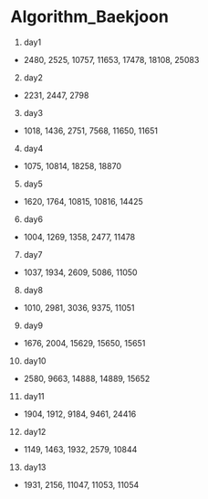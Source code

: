 # Algorithm_Baekjoon
1. day1
- 2480, 2525, 10757, 11653, 17478, 18108, 25083
2. day2
- 2231, 2447, 2798
3. day3
- 1018, 1436, 2751, 7568, 11650, 11651
4. day4
- 1075, 10814, 18258, 18870
5. day5
- 1620, 1764, 10815, 10816, 14425
6. day6
- 1004, 1269, 1358, 2477, 11478
7. day7
- 1037, 1934, 2609, 5086, 11050
8. day8
- 1010, 2981, 3036, 9375, 11051
9. day9
- 1676, 2004, 15629, 15650, 15651
10. day10
- 2580, 9663, 14888, 14889, 15652
11. day11
- 1904, 1912, 9184, 9461, 24416
12. day12
- 1149, 1463, 1932, 2579, 10844
13. day13
- 1931, 2156, 11047, 11053, 11054
